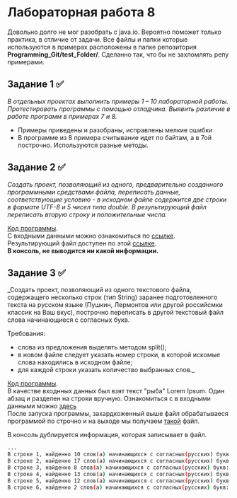 # Лабораторная работа 8

Довольно долго не мог разобрать с java.io.
Вероятно поможет только практика, в отличие от задачи.
Все файлы и папки которые используются в примерах расположены в папке репозитория **Programming_Git/test_Folder/**.
Сделанно так, что бы не захломлять репу примерами.

## Задание 1 ✅

_В отдельных проектах выполнить примеры 1 – 10
лабораторной работы. Протестировать программы с помощью отладчика.
Выявить различие в работе программ в примерах 7 и 8._

 - Примеры приведены и разобраны, исправлены мелкие ошибки
 - В программе из 8 примера считывание идет по байтам, а в 7ой построчно. Используются разные методы.

## Задание 2 ✅

_Создать проект, позволяющий из одного, предварительно
созданного программными средствами файла, переписать данные,
соответствующие условию - в исходном файле содержится две строки в
формате UTF-8 и 5 чисел типа double. В результирующий файл переписать
вторую строку и положительные числа._

[Код программы](https://github.com/StupidFraid/javaBasicLab/blob/31b0034547270960c2fd4acb755d5e8104e6e469/src/Lab_8/Task2.java).
<br>
C входными данными можно ознакомиться по [ссылке](https://github.com/StupidFraid/javaBasicLab/blob/f1b489df5a0f5624166cd2bc645ff24cbf9b71ba/test_Folder/Task2/outDocument.txt).<br>
Результирующий файл доступен по этой [ссылке](https://github.com/StupidFraid/javaBasicLab/blob/f1b489df5a0f5624166cd2bc645ff24cbf9b71ba/test_Folder/Task2/inDocument.txt).<br>
**В консоль, не выводится ни какой информации.**

## Задание 3 ✅

_Создать проект, позволяющий из одного текстового файла,
содержащего несколько строк (тип String) заранее подготовленного текста
на русском языке (Пушкин, Лермонтов или другой российсмки классик на
Ваш вкус), построчно переписать в другой текстовый файл слова
начинающиеся с согласных букв.

Требования:

- слова из предложения выделять методом split();
- в новом файле следует указать номер строки, в которой искомые слова находились в исходном файле;
- для каждой строки указать количество выбранных слов._

[Код программы](https://github.com/StupidFraid/javaBasicLab/blob/f1b489df5a0f5624166cd2bc645ff24cbf9b71ba/src/Lab_8/Task3.java).
<br>
В качестве входнных данных был взят текст "рыба" Lorem Ipsum. Один абзац и разделен на строки вручную.
Ознакомиться с в входными данными можно [здесь](https://github.com/StupidFraid/javaBasicLab/blob/f1b489df5a0f5624166cd2bc645ff24cbf9b71ba/test_Folder/Task3/template.txt)<br>
После запуска программы, захардкоженный выше файл обрабатываеся программой по строчно и на выходе мы получаем [такой](https://github.com/StupidFraid/javaBasicLab/blob/f1b489df5a0f5624166cd2bc645ff24cbf9b71ba/test_Folder/Task3/targetFile.txt) файл.

В консоль дублируется информация, которая записывает в файл.

```bash
...
В строке 1, найденно 10 слов(а) начинающихся с согласных(русских) букв: текст, рыба, часто, в, печати, вэб, дизайне, стандартной, рыбой, для;
В строке 2, найденно 17 слов(а) начинающихся с согласных(русских) букв: текстов, на, латинице, с, начала, века, В, то, время, некий, безымянный, печатник, создал, большую, коллекцию, размеров, форм;
В строке 3, найденно 8 слов(а) начинающихся с согласных(русских) букв: шрифтов, для, распечатки, не, только, пережил, без, заметных;
В строке 4, найденно 13 слов(а) начинающихся с согласных(русских) букв: пять, веков, но, перешагнул, в, дизайн, популяризации, в, новое, время, послужили, публикация, листов;
В строке 5, найденно 12 слов(а) начинающихся с согласных(русских) букв: с, в, х, годах, в, более, недавнее, время, программы, вёрстки, типа, в;
В строке 6, найденно 2 слов(а) начинающихся с согласных(русских) букв: шаблонах, которых;
```